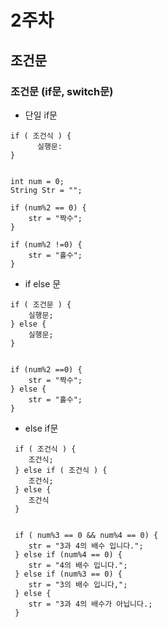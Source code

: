 # 2주차

## 조건문

### 조건문 (if문, switch문)

* 단일 if문

```
if ( 조건식 ) {
      실행문:
}


int num = 0;
String Str = "";

if (num%2 == 0) {
	str = "짝수";
}

if (num%2 !=0) {
	str = "홀수";
}
``` 

*  if else 문

```
if ( 조건문 ) {
	실행문;
} else {
	실행문;
}


if (num%2 ==0) {
	str = "짝수";
} else {
	str = "홀수";
}
```

* else if문

```
 if ( 조건식 ) {
 	조건식;
 } else if ( 조건식 ) {
 	조건식;
 } else {
 	조건식
 }
 
 
 if ( num%3 == 0 && num%4 == 0) {
 	str = "3과 4의 배수 입니다.";
 } else if (num%4 == 0) {
 	str = "4의 배수 입니다.";
 } else if (num%3 == 0) {
 	str = "3의 배수 입니다,";
 } else {
 	str = "3과 4의 배수가 아닙니다.;
 }
 
```
